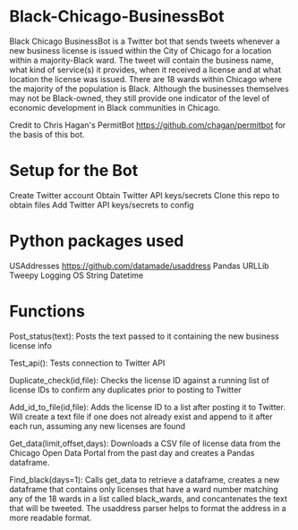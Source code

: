 # Black-Chicago-BusinessBot
Black Chicago BusinessBot is a Twitter bot that sends tweets whenever a new business license is issued within the City of Chicago for a location within a majority-Black ward. The tweet will contain the business name, what kind of service(s) it provides, when it received a license and at what location the license was issued. There are 18 wards within Chicago where the majority of the population is Black. Although the businesses themselves may not be Black-owned, they still provide one indicator of the level of economic development in Black communities in Chicago. 

Credit to Chris Hagan's PermitBot https://github.com/chagan/permitbot for the basis of this bot.

# Setup for the Bot
Create Twitter account
Obtain Twitter API keys/secrets
Clone this repo to obtain files
Add Twitter API keys/secrets to config 

# Python packages used
USAddresses https://github.com/datamade/usaddress
Pandas
URLLib
Tweepy
Logging
OS
String
Datetime

# Functions
Post_status(text): Posts the text passed to it containing the new business license info

Test_api(): Tests connection to Twitter API

Duplicate_check(id,file): Checks the license ID against a running list of license IDs to confirm any duplicates prior to posting to Twitter

Add_id_to_file(id,file): Adds the license ID to a list after posting it to Twitter. Will create a text file if one does not already exist and append to it after each run, assuming any new licenses are found

Get_data(limit,offset,days): Downloads a CSV file of license data from the Chicago Open Data Portal from the past day and creates a Pandas dataframe. 

Find_black(days=1): Calls get_data to retrieve a dataframe, creates a new dataframe that contains only licenses that have a ward number matching any of the 18 wards in a list called black_wards, and concantenates the text that will be tweeted. The usaddress parser helps to format the address in a more readable format. 
